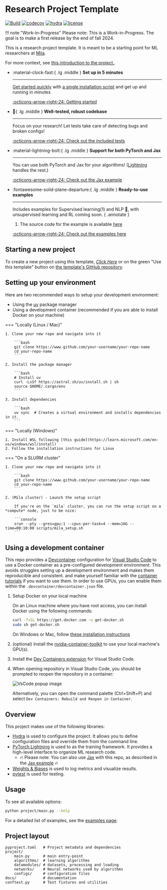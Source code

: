 # Research Project Template

[![Build](https://github.com/mila-iqia/ResearchTemplate/actions/workflows/build.yml/badge.svg?branch=master)](https://github.com/mila-iqia/ResearchTemplate/actions/workflows/build.yml)
[![codecov](https://codecov.io/gh/mila-iqia/ResearchTemplate/graph/badge.svg?token=I2DYLK8NTD)](https://codecov.io/gh/mila-iqia/ResearchTemplate)
[![hydra](https://img.shields.io/badge/Config-Hydra_1.3-89b8cd)](https://hydra.cc/)
[![license](https://img.shields.io/badge/License-MIT-green.svg?labelColor=gray)](https://github.com/mila-iqia/ResearchTemplate#license)

!!! note "Work-in-Progress"
    Please note: This is a Work-in-Progress. The goal is to make a first release by the end of fall 2024.

This is a research project template. It is meant to be a starting point for ML researchers at [Mila](https://mila.quebec/en).

For more context, see [this  introduction to the project.](intro.md).

<div class="grid cards" markdown>

- :material-clock-fast:{ .lg .middle } __Set up in 5 minutes__

    ---

    [Get started quickly](#starting-a-new-project) with [a single installation script](#) and get up
    and running in minutes

    [:octicons-arrow-right-24: Getting started](#starting-a-new-project)

- :test_tube:{ .lg .middle } __Well-tested, robust codebase__

    ---

    Focus on your research! Let tests take care of detecting bugs and broken configs!

    [:octicons-arrow-right-24: Check out the included tests](features/testing.md)

- :material-lightning-bolt:{ .lg .middle } __Support for both PyTorch and Jax__

    ---

    You can use both PyTorch and Jax for your algorithms!
    ([Lightning](https://lightning.ai/docs/pytorch/stable/) handles the rest.)

    [:octicons-arrow-right-24: Check out the Jax example](features/jax.md)

- :fontawesome-solid-plane-departure:{ .lg .middle } __Ready-to-use examples__

    ---

    Includes examples for Supervised learning(1) and NLP 🤗, with unsupervised learning and RL coming soon.
    { .annotate }

    1. The source code for the example is available [here](https://github.com/mila-iqia/ResearchTemplate/blob/master/project/algorithms/example.py)

    [:octicons-arrow-right-24: Check out the examples here](examples/index.md)

<!--
-   :material-scale-balance:{ .lg .middle } __Open Source, MIT__

    ---

    Material for MkDocs is licensed under MIT and available on [GitHub]

    [:octicons-arrow-right-24: License](#) -->

</div>


## Starting a new project

To create a new project using this template, [_*Click Here*_](https://github.com/new?template_name=ResearchTemplate&template_owner=mila-iqia) or on the green "Use this template" button on [the template's GitHub repository](https://github.com/mila-iqia/ResearchTemplate).


## Setting up your environment

Here are two recommended ways to setup your development environment:

* Using the [uv](https://rye.astral.sh/) package manager
* Using a development container (recommended if you are able to install Docker on your machine)


=== "Locally (Linux / Mac)"

    1. Clone your new repo and navigate into it

        ```bash
        git clone https://www.github.com/your-username/your-repo-name
        cd your-repo-name
        ```

    2. Install the package manager

        ```bash
        # Install uv
        curl -LsSf https://astral.sh/uv/install.sh | sh
        source $HOME/.cargo/env
        ```

    3. Install dependencies

        ```bash
        uv sync  # Creates a virtual environment and installs dependencies in it.
        ```

=== "Locally (Windows)"

    1. Install WSL following [this guide](https://learn.microsoft.com/en-us/windows/wsl/install)
    2. Follow the installation instructions for Linux

=== "On a SLURM cluster"

    1. Clone your new repo and navigate into it

        ```bash
        git clone https://www.github.com/your-username/your-repo-name
        cd your-repo-name
        ```

    2. (Mila cluster) - Launch the setup script

        If you're on the `mila` cluster, you can run the setup script on a *compute* node, just to be nice:

        ```console
        srun --pty --gres=gpu:1 --cpus-per-task=4 --mem=16G --time=00:10:00 scripts/mila_setup.sh
        ```

## Using a development container

This repo provides a [Devcontainer](https://code.visualstudio.com/docs/remote/containers) configuration for [Visual Studio Code](https://code.visualstudio.com/) to use a Docker container as a pre-configured development environment. This avoids struggles setting up a development environment and makes them reproducible and consistent.  and make yourself familiar with the [container tutorials](https://code.visualstudio.com/docs/remote/containers-tutorial) if you want to use them. In order to use GPUs, you can enable them within the `.devcontainer/devcontainer.json` file.

1. Setup Docker on your local machine

    On an Linux machine where you have root access, you can install Docker using the following commands:

    ```bash
    curl -fsSL https://get.docker.com -o get-docker.sh
    sudo sh get-docker.sh
    ```

    On Windows or Mac, follow [these installation instructions](https://code.visualstudio.com/docs/remote/containers#_installation)

2. (optional) Install the [nvidia-container-toolkit](https://docs.nvidia.com/datacenter/cloud-native/container-toolkit/latest/install-guide.html) to use your local machine's GPU(s).

3. Install the [Dev Containers extension](vscode:extension/ms-vscode-remote.remote-containers) for Visual Studio Code.

4. When opening repository in Visual Studio Code, you should be prompted to reopen the repository in a container:

    ![VsCode popup image](https://github.com/mila-iqia/ResearchTemplate/assets/13387299/37d00ce7-1214-44b2-b1d6-411ee286999f)

    Alternatively, you can open the command palette (Ctrl+Shift+P) and select `Dev Containers: Rebuild and Reopen in Container`.



## Overview

This project makes use of the following libraries:

- [Hydra](https://hydra.cc/) is used to configure the project. It allows you to define configuration files and override them from the command line.
- [PyTorch Lightning](https://lightning.ai/docs/pytorch/stable/) is used to as the training framework. It provides a high-level interface to organize ML research code.
    - 🔥 Please note: You can also use [Jax](https://jax.readthedocs.io/en/latest/) with this repo, as described in the [Jax example](features/jax.md) 🔥
- [Weights & Biases](https://wandb.ai) is used to log metrics and visualize results.
- [pytest](https://docs.pytest.org/en/stable/) is used for testing.

## Usage

To see all available options:

```bash
python project/main.py --help
```

For a detailed list of examples, see the [examples page](examples/index.md).

<!-- * `mkdocs new [dir-name]` - Create a new project.
* `mkdocs serve` - Start the live-reloading docs server.
* `mkdocs build` - Build the documentation site.
* `mkdocs -h` - Print help message and exit. -->

## Project layout

```
pyproject.toml   # Project metadata and dependencies
project/
    main.py      # main entry-point
    algorithms/  # learning algorithms
    datamodules/ # datasets, processing and loading
    networks/    # Neural networks used by algorithms
    configs/     # configuration files
docs/            # documentation
conftest.py      # Test fixtures and utilities
```
